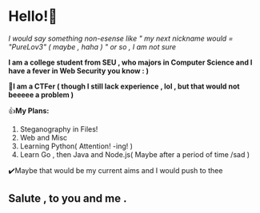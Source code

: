 # Hello!🥰

*I would say something non-esense like " my next nickname would = "PureLov3" ( maybe , haha ) " or so , I am not sure*

**I am a college student from SEU , who majors in Computer Science and I have a fever in Web Security you know : )**

📌**I am a CTFer ( though I still lack experience , lol , but that would not beeeee a problem )**

👍**My Plans:**
1. Steganography in Files!
2. Web and Misc
3. Learning Python( Attention! -ing! )
4. Learn Go , then Java and Node.js( Maybe after a period of time /sad )

✔️Maybe that would be my current aims and I would push to thee

## Salute , to you and me .
